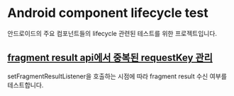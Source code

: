 # Android component lifecycle test

안드로이드의 주요 컴포넌트들의 lifecycle 관련된 테스트를 위한 프로젝트입니다.

## [fragment result api에서 중복된 requestKey 관리](https://github.com/EHK00/AndroidComponentLifecyclePractice/tree/main/fragmentResult)

setFragmentResultListener을 호출하는 시점에 따라 fragment result 수신 여부를 테스트합니다.